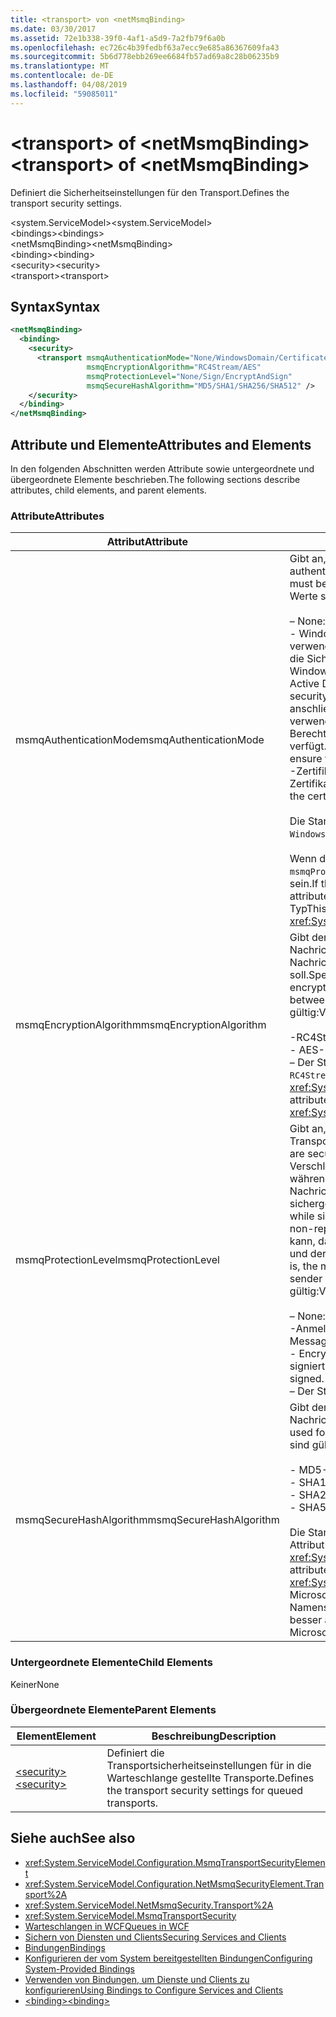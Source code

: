 ```yaml
---
title: <transport> von <netMsmqBinding>
ms.date: 03/30/2017
ms.assetid: 72e1b338-39f0-4af1-a5d9-7a2fb79f6a0b
ms.openlocfilehash: ec726c4b39fedbf63a7ecc9e685a86367609fa43
ms.sourcegitcommit: 5b6d778ebb269ee6684fb57ad69a8c28b06235b9
ms.translationtype: MT
ms.contentlocale: de-DE
ms.lasthandoff: 04/08/2019
ms.locfileid: "59085011"
---
```

# <a name="transport-of-netmsmqbinding"></a><span data-ttu-id="45a13-102">\<transport> of \<netMsmqBinding></span><span class="sxs-lookup"><span data-stu-id="45a13-102">\<transport> of \<netMsmqBinding></span></span>
<span data-ttu-id="45a13-103">Definiert die Sicherheitseinstellungen für den Transport.</span><span class="sxs-lookup"><span data-stu-id="45a13-103">Defines the transport security settings.</span></span>  
  
 <span data-ttu-id="45a13-104">\<system.ServiceModel></span><span class="sxs-lookup"><span data-stu-id="45a13-104">\<system.ServiceModel></span></span>  
<span data-ttu-id="45a13-105">\<bindings></span><span class="sxs-lookup"><span data-stu-id="45a13-105">\<bindings></span></span>  
<span data-ttu-id="45a13-106">\<netMsmqBinding></span><span class="sxs-lookup"><span data-stu-id="45a13-106">\<netMsmqBinding></span></span>  
<span data-ttu-id="45a13-107">\<binding></span><span class="sxs-lookup"><span data-stu-id="45a13-107">\<binding></span></span>  
<span data-ttu-id="45a13-108">\<security></span><span class="sxs-lookup"><span data-stu-id="45a13-108">\<security></span></span>  
<span data-ttu-id="45a13-109">\<transport></span><span class="sxs-lookup"><span data-stu-id="45a13-109">\<transport></span></span>  
  
## <a name="syntax"></a><span data-ttu-id="45a13-110">Syntax</span><span class="sxs-lookup"><span data-stu-id="45a13-110">Syntax</span></span>  
  
```xml  
<netMsmqBinding>
  <binding>
    <security>
      <transport msmqAuthenticationMode="None/WindowsDomain/Certificate"
                 msmqEncryptionAlgorithm="RC4Stream/AES"
                 msmqProtectionLevel="None/Sign/EncryptAndSign"
                 msmqSecureHashAlgorithm="MD5/SHA1/SHA256/SHA512" />
    </security>
  </binding>
</netMsmqBinding>
```  
  
## <a name="attributes-and-elements"></a><span data-ttu-id="45a13-111">Attribute und Elemente</span><span class="sxs-lookup"><span data-stu-id="45a13-111">Attributes and Elements</span></span>  
 <span data-ttu-id="45a13-112">In den folgenden Abschnitten werden Attribute sowie untergeordnete und übergeordnete Elemente beschrieben.</span><span class="sxs-lookup"><span data-stu-id="45a13-112">The following sections describe attributes, child elements, and parent elements.</span></span>  
  
### <a name="attributes"></a><span data-ttu-id="45a13-113">Attribute</span><span class="sxs-lookup"><span data-stu-id="45a13-113">Attributes</span></span>  
  
|<span data-ttu-id="45a13-114">Attribut</span><span class="sxs-lookup"><span data-stu-id="45a13-114">Attribute</span></span>|<span data-ttu-id="45a13-115">Beschreibung</span><span class="sxs-lookup"><span data-stu-id="45a13-115">Description</span></span>|  
|---------------|-----------------|  
|<span data-ttu-id="45a13-116">msmqAuthenticationMode</span><span class="sxs-lookup"><span data-stu-id="45a13-116">msmqAuthenticationMode</span></span>|<span data-ttu-id="45a13-117">Gibt an, wie die Nachricht vom MSMQ-Transport authentifiziert werden muss.</span><span class="sxs-lookup"><span data-stu-id="45a13-117">Specifies how the message must be authenticated by the MSMQ transport.</span></span> <span data-ttu-id="45a13-118">Folgende Werte sind gültig:</span><span class="sxs-lookup"><span data-stu-id="45a13-118">Valid values include the following:</span></span><br /><br /> <span data-ttu-id="45a13-119">– None: Keine Authentifizierung.</span><span class="sxs-lookup"><span data-stu-id="45a13-119">-   None: No authentication.</span></span><br /><span data-ttu-id="45a13-120">-   WindowsDomain: Der Authentifizierungsmechanismus verwendet Active Directory, um das x. 509-Zertifikat für die Sicherheits-ID der Nachricht zugeordnete abzurufen.</span><span class="sxs-lookup"><span data-stu-id="45a13-120">-   WindowsDomain: The authentication mechanism uses Active Directory to retrieve the X.509 certificate for the security identifier associated with the message.</span></span> <span data-ttu-id="45a13-121">Dies wird anschließend zum Prüfen der ACL der Warteschlange verwendet, um sicherzustellen, dass der Benutzer über Berechtigungen zum Schreiben für die Warteschlange verfügt.</span><span class="sxs-lookup"><span data-stu-id="45a13-121">This is then used to check the ACL of the queue to ensure the user has write permission for the queue.</span></span><br /><span data-ttu-id="45a13-122">-Zertifikat: Der Kanal Ruft das Zertifikat aus dem Zertifikatspeicher ab.</span><span class="sxs-lookup"><span data-stu-id="45a13-122">-   Certificate: The channel retrieves the certificate from the certificate store.</span></span><br /><br /> <span data-ttu-id="45a13-123">Die Standardeinstellung ist `WindowsDomain`.</span><span class="sxs-lookup"><span data-stu-id="45a13-123">The default is `WindowsDomain`.</span></span><br /><br /> <span data-ttu-id="45a13-124">Wenn dieses Attribut auf `None` festgelegt ist, muss das `msmqProtectionLevel`-Attribut auch auf `None` festgelegt sein.</span><span class="sxs-lookup"><span data-stu-id="45a13-124">If this attribute is set to `None`, the `msmqProtectionLevel` attribute must also be set to `None`.</span></span> <span data-ttu-id="45a13-125">Dieses Attribut ist vom Typ</span><span class="sxs-lookup"><span data-stu-id="45a13-125">This attribute is of type</span></span> <xref:System.ServiceModel.MsmqAuthenticationMode>|  
|<span data-ttu-id="45a13-126">msmqEncryptionAlgorithm</span><span class="sxs-lookup"><span data-stu-id="45a13-126">msmqEncryptionAlgorithm</span></span>|<span data-ttu-id="45a13-127">Gibt den Algorithmus an, der beim Übertragen von Nachrichten zwischen Warteschlangen-Managern für die Nachrichtenverschlüsselung verwendet werden soll.</span><span class="sxs-lookup"><span data-stu-id="45a13-127">Specifies the algorithm to be used for message encryption on the wire when transferring messages between message queue managers.</span></span> <span data-ttu-id="45a13-128">Folgende Werte sind gültig:</span><span class="sxs-lookup"><span data-stu-id="45a13-128">Valid values include the following:</span></span><br /><br /> <span data-ttu-id="45a13-129">-RC4Stream</span><span class="sxs-lookup"><span data-stu-id="45a13-129">-   RC4Stream</span></span><br /><span data-ttu-id="45a13-130">-   AES</span><span class="sxs-lookup"><span data-stu-id="45a13-130">-   AES</span></span><br /><span data-ttu-id="45a13-131">– Der Standardwert ist `RC4Stream`.</span><span class="sxs-lookup"><span data-stu-id="45a13-131">-   The default value is `RC4Stream`.</span></span> <span data-ttu-id="45a13-132">Dieses Attribut ist vom Typ <xref:System.ServiceModel.MsmqEncryptionAlgorithm>.</span><span class="sxs-lookup"><span data-stu-id="45a13-132">This attribute is of type <xref:System.ServiceModel.MsmqEncryptionAlgorithm>.</span></span>|  
|<span data-ttu-id="45a13-133">msmqProtectionLevel</span><span class="sxs-lookup"><span data-stu-id="45a13-133">msmqProtectionLevel</span></span>|<span data-ttu-id="45a13-134">Gibt an, wie die Nachrichten auf der Ebene des MSMQ-Transports gesichert werden.</span><span class="sxs-lookup"><span data-stu-id="45a13-134">Specifies the way messages are secured at the level of the MSMQ transport.</span></span> <span data-ttu-id="45a13-135">Durch die Verschlüsselung wird Nachrichtenintegrität bereitgestellt, während durch Signatur und Verschlüsselung sowohl die Nachrichtenintegrität als auch die Nachweisbarkeit sichergestellt wird.</span><span class="sxs-lookup"><span data-stu-id="45a13-135">Encryption ensures message integrity, while sign and encrypt ensures both message integrity and non-repudiation.</span></span> <span data-ttu-id="45a13-136">Das bedeutet, dass sichergestellt werden kann, dass die Nachricht tatsächlich vom Absender stammt und der Absender die Person ist, die er vorgibt zu sein.</span><span class="sxs-lookup"><span data-stu-id="45a13-136">That is, the message indeed came from the sender and the sender is who he says he is.</span></span> <span data-ttu-id="45a13-137">Folgende Werte sind gültig:</span><span class="sxs-lookup"><span data-stu-id="45a13-137">Valid values include the following:</span></span><br /><br /> <span data-ttu-id="45a13-138">– None: Kein Schutz.</span><span class="sxs-lookup"><span data-stu-id="45a13-138">-   None: No protection.</span></span><br /><span data-ttu-id="45a13-139">-Anmeldung: Nachrichten werden signiert.</span><span class="sxs-lookup"><span data-stu-id="45a13-139">-   Sign: Messages are signed.</span></span><br /><span data-ttu-id="45a13-140">-   EncryptAndSign: Nachrichten werden verschlüsselt und signiert.</span><span class="sxs-lookup"><span data-stu-id="45a13-140">-   EncryptAndSign: Messages are encrypted and signed.</span></span><br /><span data-ttu-id="45a13-141">– Der Standardwert ist `Sign`.</span><span class="sxs-lookup"><span data-stu-id="45a13-141">-   The default is `Sign`.</span></span>|  
|<span data-ttu-id="45a13-142">msmqSecureHashAlgorithm</span><span class="sxs-lookup"><span data-stu-id="45a13-142">msmqSecureHashAlgorithm</span></span>|<span data-ttu-id="45a13-143">Gibt den Hashalgorithmus für die Berechnung des Nachrichtenhashs an.</span><span class="sxs-lookup"><span data-stu-id="45a13-143">Specifies the hash algorithm to be used for computing the message digest.</span></span> <span data-ttu-id="45a13-144">Folgende Werte sind gültig:</span><span class="sxs-lookup"><span data-stu-id="45a13-144">Valid values include the following:</span></span><br /><br /> <span data-ttu-id="45a13-145">-   MD5</span><span class="sxs-lookup"><span data-stu-id="45a13-145">-   MD5</span></span><br /><span data-ttu-id="45a13-146">-   SHA1</span><span class="sxs-lookup"><span data-stu-id="45a13-146">-   SHA1</span></span><br /><span data-ttu-id="45a13-147">-   SHA256</span><span class="sxs-lookup"><span data-stu-id="45a13-147">-   SHA256</span></span><br /><span data-ttu-id="45a13-148">-   SHA512</span><span class="sxs-lookup"><span data-stu-id="45a13-148">-   SHA512</span></span><br /><br /> <span data-ttu-id="45a13-149">Die Standardeinstellung ist `SHA1`.</span><span class="sxs-lookup"><span data-stu-id="45a13-149">The default is `SHA1`.</span></span> <span data-ttu-id="45a13-150">Dieses Attribut ist vom Typ <xref:System.ServiceModel.MsmqSecureHashAlgorithm>.</span><span class="sxs-lookup"><span data-stu-id="45a13-150">This attribute is of type <xref:System.ServiceModel.MsmqSecureHashAlgorithm>.</span></span><br><span data-ttu-id="45a13-151">Microsoft empfiehlt aufgrund der Probleme mit Namenskonflikten mit MD5 und SHA1 SHA256 "oder" besser an.</span><span class="sxs-lookup"><span data-stu-id="45a13-151">Due to collision problems with MD5 and SHA1, Microsoft recommends SHA256 or better.</span></span>|  
  
### <a name="child-elements"></a><span data-ttu-id="45a13-152">Untergeordnete Elemente</span><span class="sxs-lookup"><span data-stu-id="45a13-152">Child Elements</span></span>  
 <span data-ttu-id="45a13-153">Keiner</span><span class="sxs-lookup"><span data-stu-id="45a13-153">None</span></span>  
  
### <a name="parent-elements"></a><span data-ttu-id="45a13-154">Übergeordnete Elemente</span><span class="sxs-lookup"><span data-stu-id="45a13-154">Parent Elements</span></span>  
  
|<span data-ttu-id="45a13-155">Element</span><span class="sxs-lookup"><span data-stu-id="45a13-155">Element</span></span>|<span data-ttu-id="45a13-156">Beschreibung</span><span class="sxs-lookup"><span data-stu-id="45a13-156">Description</span></span>|  
|-------------|-----------------|  
|[<span data-ttu-id="45a13-157">\<security></span><span class="sxs-lookup"><span data-stu-id="45a13-157">\<security></span></span>](../../../../../docs/framework/configure-apps/file-schema/wcf/security-of-netmsmqbinding.md)|<span data-ttu-id="45a13-158">Definiert die Transportsicherheitseinstellungen für in die Warteschlange gestellte Transporte.</span><span class="sxs-lookup"><span data-stu-id="45a13-158">Defines the transport security settings for queued transports.</span></span>|  
  
## <a name="see-also"></a><span data-ttu-id="45a13-159">Siehe auch</span><span class="sxs-lookup"><span data-stu-id="45a13-159">See also</span></span>

- <xref:System.ServiceModel.Configuration.MsmqTransportSecurityElement>
- <xref:System.ServiceModel.Configuration.NetMsmqSecurityElement.Transport%2A>
- <xref:System.ServiceModel.NetMsmqSecurity.Transport%2A>
- <xref:System.ServiceModel.MsmqTransportSecurity>
- [<span data-ttu-id="45a13-160">Warteschlangen in WCF</span><span class="sxs-lookup"><span data-stu-id="45a13-160">Queues in WCF</span></span>](../../../../../docs/framework/wcf/feature-details/queues-in-wcf.md)
- [<span data-ttu-id="45a13-161">Sichern von Diensten und Clients</span><span class="sxs-lookup"><span data-stu-id="45a13-161">Securing Services and Clients</span></span>](../../../../../docs/framework/wcf/feature-details/securing-services-and-clients.md)
- [<span data-ttu-id="45a13-162">Bindungen</span><span class="sxs-lookup"><span data-stu-id="45a13-162">Bindings</span></span>](../../../../../docs/framework/wcf/bindings.md)
- [<span data-ttu-id="45a13-163">Konfigurieren der vom System bereitgestellten Bindungen</span><span class="sxs-lookup"><span data-stu-id="45a13-163">Configuring System-Provided Bindings</span></span>](../../../../../docs/framework/wcf/feature-details/configuring-system-provided-bindings.md)
- [<span data-ttu-id="45a13-164">Verwenden von Bindungen, um Dienste und Clients zu konfigurieren</span><span class="sxs-lookup"><span data-stu-id="45a13-164">Using Bindings to Configure Services and Clients</span></span>](../../../../../docs/framework/wcf/using-bindings-to-configure-services-and-clients.md)
- [<span data-ttu-id="45a13-165">\<binding></span><span class="sxs-lookup"><span data-stu-id="45a13-165">\<binding></span></span>](../../../../../docs/framework/misc/binding.md)
